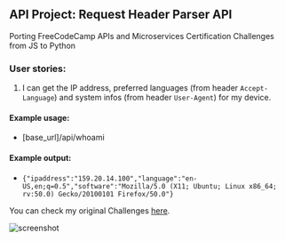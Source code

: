 ## API Project: Request Header Parser API

Porting FreeCodeCamp APIs and Microservices Certification Challenges from JS to Python

### User stories:
1. I can get the IP address, preferred languages (from header `Accept-Language`) and system infos (from header `User-Agent`) for my device.

#### Example usage:
* [base_url]/api/whoami

#### Example output:
* `{"ipaddress":"159.20.14.100","language":"en-US,en;q=0.5","software":"Mozilla/5.0 (X11; Ubuntu; Linux x86_64; rv:50.0) Gecko/20100101 Firefox/50.0"}`

You can check my original Challenges [here](https://omik-fcc.github.io).

![screenshot](https://i.imgur.com/15SskgV.png)
